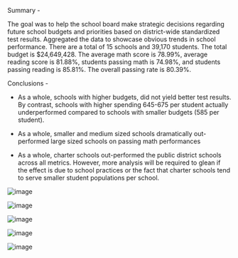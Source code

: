 Summary -  

The goal was to help the school board make strategic decisions regarding future school budgets and priorities based on district-wide standardized test results. Aggregated the data to showcase obvious trends in school performance. There are a total of 15 schools and 39,170 students. The total budget is $24,649,428. The average math score is 78.99%, average reading score is 81.88%, students passing math is 74.98%, and students passing reading is 85.81%. The overall passing rate is 80.39%.

Conclusions - 

* As a whole, schools with higher budgets, did not yield better test results. By contrast, schools with higher spending 645-675 per student actually underperformed compared to schools with smaller budgets (585 per student).

* As a whole, smaller and medium sized schools dramatically out-performed large sized schools on passing math performances

* As a whole, charter schools out-performed the public district schools across all metrics. However, more analysis will be required to glean if the effect is due to school practices or the fact that charter schools tend to serve smaller student populations per school. 

![image](https://user-images.githubusercontent.com/119978382/217599910-0e531611-4c26-4799-a296-2521e2ff9c1c.png)

![image](https://user-images.githubusercontent.com/119978382/217600089-44a9daee-eae5-4c9a-8e10-79e028b0ac3b.png)

![image](https://user-images.githubusercontent.com/119978382/217600030-ca54d95b-cbff-4bd6-92e2-8e226ea238c2.png)

![image](https://user-images.githubusercontent.com/119978382/217600161-156731b9-39f1-48fe-a4f4-7e35a643e985.png)

![image](https://user-images.githubusercontent.com/119978382/217600206-ffac5513-c068-43db-b79b-415faedcddb5.png)
